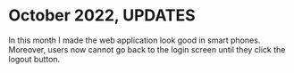 <h1>October 2022, UPDATES</h1>

In this month I made the web application look good in smart phones. Moreover, users now cannot go back to the login screen until they click the logout button. 
